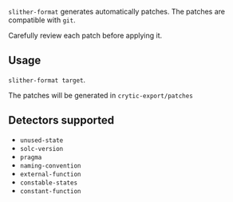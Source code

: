 `slither-format` generates automatically patches. The patches are compatible with `git`.

Carefully review each patch before applying it.

## Usage

`slither-format target`.

The patches will be generated in `crytic-export/patches`

## Detectors supported

- `unused-state`
- `solc-version`
- `pragma`
- `naming-convention`
- `external-function`
- `constable-states`
- `constant-function`
